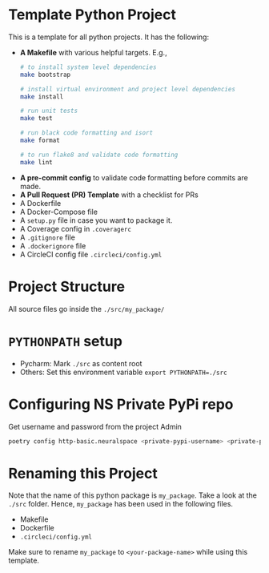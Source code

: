 # Template Python Project
This is a template for all python projects. It has the following:

- **A Makefile** with various helpful targets. E.g.,
  ```bash
  # to install system level dependencies
  make bootstrap
  
  # install virtual environment and project level dependencies
  make install
  
  # run unit tests
  make test
  
  # run black code formatting and isort
  make format
  
  # to run flake8 and validate code formatting
  make lint
  ```
- **A pre-commit config** to validate code formatting before commits are made.
- **A Pull Request (PR) Template** with a checklist for PRs
- A Dockerfile
- A Docker-Compose file
- A `setup.py` file in case you want to package it.
- A Coverage config in `.coveragerc`
- A `.gitignore` file
- A `.dockerignore` file
- A CircleCI config file `.circleci/config.yml`


# Project Structure

All source files go inside the `./src/my_package/`

# `PYTHONPATH` setup

- Pycharm: Mark `./src` as content root
- Others: Set this environment variable `export PYTHONPATH=./src`

# Configuring NS Private PyPi repo

Get username and password from the project Admin

```bash
poetry config http-basic.neuralspace <private-pypi-username> <private-pypi-password>
```

# Renaming this Project

Note that the name of this python package is `my_package`. Take a look at the `./src` folder.
Hence, `my_package` has been used in the following files.
- Makefile
- Dockerfile
- `.circleci/config.yml`

Make sure to rename `my_package` to `<your-package-name>` while using this template.
